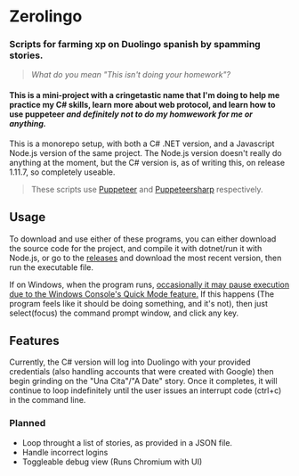 # Zerolingo

### Scripts for farming xp on Duolingo spanish by spamming stories.
> *What do you mean "This isn't doing your homework"?*

#### This is a mini-project with a cringetastic name that I'm doing to help me practice my C# skills, learn more about web protocol, and learn how to use puppeteer *and definitely not to do my homwework for me or anything.*

This is a monorepo setup, with both a C# .NET version, and a Javascript Node.js version of the same project.  The Node.js version doesn't really do anything at the moment, but the C# version is, as of writing this, on release 1.11.7, so completely useable.
> These scripts use [Puppeteer](https://github.com/puppeteer/puppeteer) and [Puppeteersharp](https://github.com/hardkoded/puppeteer-sharp) respectively.

## Usage

To download and use either of these programs, you can either download the source code for the project, and compile it with dotnet/run it with Node.js, or go to the [releases](https://github.com/vividuwu/Zerolingo/releases) and download the most recent version, then run the executable file.

If on Windows, when the program runs, [occasionally it may pause execution due to the Windows Console's Quick Mode feature.](https://dev.to/mhmd_azeez/why-my-console-app-freezes-randomly-and-i-need-to-press-a-key-for-it-to-continue-44h9)  If this happens (The program feels like it should be doing something, and it's not), then just select(focus) the command prompt window, and click any key.


## Features

Currently, the C# version will log into Duolingo with your provided credentials (also handling accounts that were created with Google) then begin grinding on the "Una Cita"/"A Date" story.  Once it completes, it will continue to loop indefinitely until the user issues an interrupt code (ctrl+c) in the command line.

### Planned

- Loop throught a list of stories, as provided in a JSON file.
- Handle incorrect logins
- Toggleable debug view (Runs Chromium with UI)